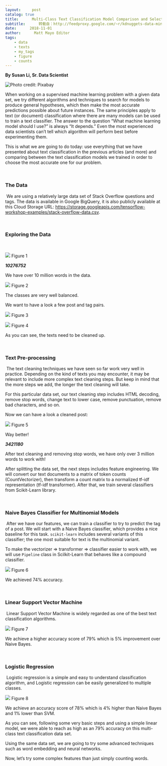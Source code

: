 ```yaml
---
layout:     post
catalog: true
title:      Multi-Class Text Classification Model Comparison and Selection
subtitle:      转载自：http://feedproxy.google.com/~r/kdnuggets-data-mining-analytics/~3/I8v8SqH3yvM/multi-class-text-classification-model-comparison-selection.html
date:      2018-11-01
author:      Matt Mayo Editor
tags:
    - data
    - texts
    - my_tags
    - figure
    - counts
---
```


**By Susan Li, Sr. Data Scientist**

![Photo credit: Pixabay](https://cdn-images-1.medium.com/max/2000/1*_kVRQJ-of1MW7dGXnRn38w.jpeg)


When working on a supervised machine learning problem with a given data set, we try different algorithms and techniques to search for models to produce general hypotheses, which then make the most accurate predictions possible about future instances. The same principles apply to text (or document) classification where there are many models can be used to train a text classifier. The answer to the question “What machine learning model should I use?” is always “It depends.” Even the most experienced data scientists can’t tell which algorithm will perform best before experimenting them.

This is what we are going to do today: use everything that we have presented about text classification in the previous articles (and more) and comparing between the text classification models we trained in order to choose the most accurate one for our problem.

 

### The Data

 We are using a relatively large data set of Stack Overflow questions and tags. The data is available in Google BigQuery, it is also publicly available at this Cloud Storage URL: https://storage.googleapis.com/tensorflow-workshop-examples/stack-overflow-data.csv.

 

### Exploring the Data

 


![](https://cdn-images-1.medium.com/max/800/1*HT0LEIu3vrMC031X32GEaQ.png)
Figure 1

***10276752***

We have over 10 million words in the data.



![](https://cdn-images-1.medium.com/max/1000/1*zIUX8_ybwKC7UDlPOmvTeA.png)
Figure 2

The classes are very well balanced.

We want to have a look a few post and tag pairs.



![](https://cdn-images-1.medium.com/max/1000/1*VHjd7ueJCRF1Eo0Lnin4rw.png)
Figure 3



![](https://cdn-images-1.medium.com/max/1000/1*Q-Vc1i5PjZ96XeUtps-HLA.png)
Figure 4

As you can see, the texts need to be cleaned up.

 

### Text Pre-processing

 The text cleaning techniques we have seen so far work very well in practice. Depending on the kind of texts you may encounter, it may be relevant to include more complex text cleaning steps. But keep in mind that the more steps we add, the longer the text cleaning will take.

For this particular data set, our text cleaning step includes HTML decoding, remove stop words, change text to lower case, remove punctuation, remove bad characters, and so on.


Now we can have a look a cleaned post:

![](https://cdn-images-1.medium.com/max/1000/1*6uxeYLgeMsEh2xe0aIXc4w.png)
Figure 5

Way better!



***3421180***

After text cleaning and removing stop words, we have only over 3 million words to work with!

After splitting the data set, the next steps includes feature engineering. We will convert our text documents to a matrix of token counts (CountVectorizer), then transform a count matrix to a normalized tf-idf representation (tf-idf transformer). After that, we train several classifiers from Scikit-Learn library.



 

### **Naive Bayes Classifier for Multinomial Models**

 After we have our features, we can train a classifier to try to predict the tag of a post. We will start with a Naive Bayes classifier, which provides a nice baseline for this task. `scikit-learn` includes several variants of this classifier; the one most suitable for text is the multinomial variant.

To make the vectorizer => transformer => classifier easier to work with, we will use `Pipeline` class in Scilkit-Learn that behaves like a compound classifier.


![](https://cdn-images-1.medium.com/max/800/1*rSiw_RQjar22G9Y-GE1isA.png)
Figure 6

We achieved 74% accuracy.

 

### **Linear Support Vector Machine**

 Linear Support Vector Machine is widely regarded as one of the best text classification algorithms.


![](https://cdn-images-1.medium.com/max/800/1*OYttvEbF64M46gkJYdiBIA.png)
Figure 7

We achieve a higher accuracy score of 79% which is 5% improvement over Naive Bayes.

 

### Logistic Regression

 Logistic regression is a simple and easy to understand classification algorithm, and Logistic regression can be easily generalized to multiple classes.


![](https://cdn-images-1.medium.com/max/800/1*jAfdo2z-duy5o0vBGb21AQ.png)
Figure 8

We achieve an accuracy score of 78% which is 4% higher than Naive Bayes and 1% lower than SVM.

As you can see, following some very basic steps and using a simple linear model, we were able to reach as high as an 79% accuracy on this multi-class text classification data set.

Using the same data set, we are going to try some advanced techniques such as word embedding and neural networks.

Now, let’s try some complex features than just simply counting words.
